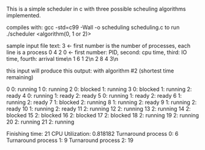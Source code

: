 This is a simple scheduler in c with three possible scheuling algorithms implemented. 

compiles with: gcc  -std=c99 -Wall -o scheduling scheduling.c
to run ./scheduler <algorithm(0, 1 or 2)> <path to input file>
  
sample input file text:
3 <- first number is the number of processes, each line is a process
0 4 2 0 <- first number: PID, second: cpu time, third: IO time, fourth: arrival time\n
1 6 1 2\n
2 8 4 3\n

this input will produce this output: with algorithm #2 (shortest time remaining)

0 0: running
1 0: running
2 0: blocked 1: running
3 0: blocked 1: running 2: ready
4 0: running 1: ready 2: ready
5 0: running 1: ready 2: ready
6 1: running 2: ready
7 1: blocked 2: running
8 1: running 2: ready
9 1: running 2: ready
10 1: running 2: ready
11 2: running
12 2: running
13 2: running
14 2: blocked
15 2: blocked
16 2: blocked
17 2: blocked
18 2: running
19 2: running
20 2: running
21 2: running

Finishing time: 21
CPU Utilization: 0.818182
Turnaround process 0: 6
Turnaround process 1: 9
Turnaround process 2: 19
  
  
